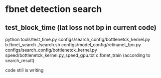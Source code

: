 # fbnet detection search
## test_block_time (lat loss not bp in current code)
python  tools/test_time.py configs/search_config/bottlenetck_kernel.py 
b.fbnet_search
./search.sh configs/model_config/retinanet_fpn.py configs/search_config/bottlenetck_kernel.py speed/bottlenetck_kernel.py_speed_gpu.txt
c.fbnet_train (according to search_result)

code still is writing 
